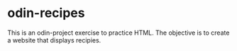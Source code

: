 # odin-recipes

This is an odin-project exercise to practice HTML.  The objective is to create a website that displays recipies.